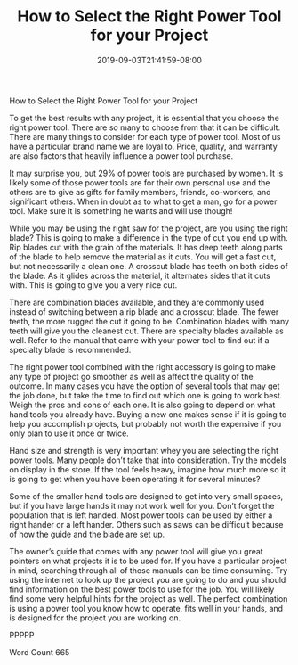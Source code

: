 ﻿---
title: "How to Select the Right Power Tool for your Project"
date: 2019-09-03T21:41:59-08:00
description: "Power Tools txt Tips for Web Success"
featured_image: "/images/Power Tools txt.jpg"
tags: ["Power Tools txt"]
---

How to Select the Right Power Tool for your Project

To get the best results with any project, it is essential that you choose the right power tool. There are so many to choose from that it can be difficult. There are many things to consider for each type of power tool. Most of us have a particular brand name we are loyal to. Price, quality, and warranty are also factors that heavily influence a power tool purchase. 

It may surprise you, but 29% of power tools are purchased by women. It is likely some of those power tools are for their own personal use and the others are to give as gifts for family members, friends, co-workers, and significant others. When in doubt as to what to get a man, go for a power tool. Make sure it is something he wants and will use though! 

While you may be using the right saw for the project, are you using the right blade? This is going to make a difference in the type of cut you end up with. Rip blades cut with the grain of the materials. It has deep teeth along parts of the blade to help remove the material as it cuts. You will get a fast cut, but not necessarily a clean one. A crosscut blade has teeth on both sides of the blade. As it glides across the material, it alternates sides that it cuts with. This is going to give you a very nice cut. 

There are combination blades available, and they are commonly used instead of switching between a rip blade and a crosscut blade. The fewer teeth, the more rugged the cut it going to be. Combination blades with many teeth will give you the cleanest cut. There are specialty blades available as well. Refer to the manual that came with your power tool to find out if a specialty blade is recommended. 

The right power tool combined with the right accessory is going to make any type of project go smoother as well as affect the quality of the outcome. In many cases you have the option of several tools that may get the job done, but take the time to find out which one is going to work best. Weigh the pros and cons of each one. It is also going to depend on what hand tools you already have. Buying a new one makes sense if it is going to help you accomplish projects, but probably not worth the expensive if you only plan to use it once or twice. 

Hand size and strength is very important whey you are selecting the right power tools. Many people don’t take that into consideration. Try the models on display in the store. If the tool feels heavy, imagine how much more so it is going to get when you have been operating it for several minutes? 

Some of the smaller hand tools are designed to get into very small spaces, but if you have large hands it may not work well for you. Don’t forget the population that is left handed. Most power tools can be used by either a right hander or a left hander. Others such as saws can be difficult because of how the guide and the blade are set up. 

The owner’s guide that comes with any power tool will give you great pointers on what projects it is to be used for. If you have a particular project in mind, searching through all of those manuals can be time consuming. Try using the internet to look up the project you are going to do and you should find information on the best power tools to use for the job. You will likely find some very helpful hints for the project as well. The perfect combination is using a power tool you know how to operate, fits well in your hands, and is designed for the project you are working on. 

PPPPP

Word Count 665

